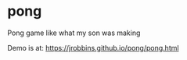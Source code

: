 # pong
Pong game like what my son was making

Demo is at:
https://jrobbins.github.io/pong/pong.html
